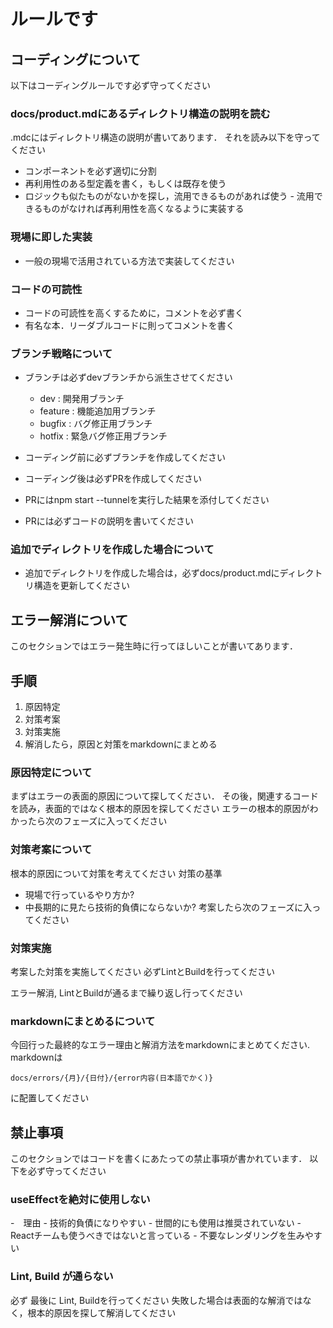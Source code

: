 # ルールです
## コーディングについて
以下はコーディングルールです必ず守ってください

### docs/product.mdにあるディレクトリ構造の説明を読む
.mdcにはディレクトリ構造の説明が書いてあります．
それを読み以下を守ってください
- コンポーネントを必ず適切に分割
- 再利用性のある型定義を書く，もしくは既存を使う
- ロジックも似たものがないかを探し，流用できるものがあれば使う
		- 流用できるものがなければ再利用性を高くなるように実装する

### 現場に即した実装
- 一般の現場で活用されている方法で実装してください

### コードの可読性
- コードの可読性を高くするために，コメントを必ず書く
- 有名な本．リーダブルコードに則ってコメントを書く

### ブランチ戦略について
- ブランチは必ずdevブランチから派生させてください
  - dev : 開発用ブランチ
  - feature : 機能追加用ブランチ
  - bugfix : バグ修正用ブランチ
  - hotfix : 緊急バグ修正用ブランチ

- コーディング前に必ずブランチを作成してください
- コーディング後は必ずPRを作成してください
- PRにはnpm start --tunnelを実行した結果を添付してください
- PRには必ずコードの説明を書いてください

### 追加でディレクトリを作成した場合について
- 追加でディレクトリを作成した場合は，必ずdocs/product.mdにディレクトリ構造を更新してください

## エラー解消について
このセクションではエラー発生時に行ってほしいことが書いてあります．

## 手順
1. 原因特定
2. 対策考案
3. 対策実施
4. 解消したら，原因と対策をmarkdownにまとめる

### 原因特定について
まずはエラーの表面的原因について探してください．
その後，関連するコードを読み，表面的ではなく根本的原因を探してください
エラーの根本的原因がわかったら次のフェーズに入ってください

### 対策考案について
根本的原因について対策を考えてください
対策の基準
- 現場で行っているやり方か?
- 中長期的に見たら技術的負債にならないか?
考案したら次のフェーズに入ってください

### 対策実施
考案した対策を実施してください
必ずLintとBuildを行ってください

エラー解消, LintとBuildが通るまで繰り返し行ってください

### markdownにまとめるについて
今回行った最終的なエラー理由と解消方法をmarkdownにまとめてください.
markdownは
```
docs/errors/{月}/{日付}/{error内容(日本語でかく)}
```
に配置してください

## 禁止事項
このセクションではコードを書くにあたっての禁止事項が書かれています．
以下を必ず守ってください

### useEffectを絶対に使用しない
-　理由
	- 技術的負債になりやすい
	- 世間的にも使用は推奨されていない
	- Reactチームも使うべきではないと言っている
	- 不要なレンダリングを生みやすい

### Lint, Build が通らない
必ず 最後に Lint, Buildを行ってください
失敗した場合は表面的な解消ではなく，根本的原因を探して解消してください

